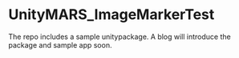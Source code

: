 # UnityMARS_ImageMarkerTest
The repo includes a sample unitypackage. A blog will introduce the package and sample app soon.
